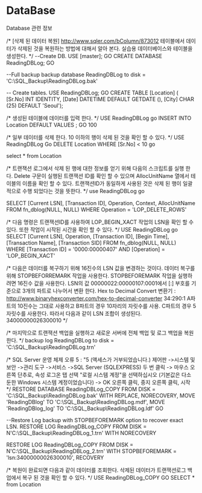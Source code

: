 # DataBase
Database 관련 정보

/*
[삭제 된 데이터 복원]
http://www.sqler.com/bColumn/873012
테이블에서 데이터가 삭제된 것을 복원하는 방법에 대해서 알아 본다. 실습용 데이터베이스와 테이블을 생성한다.
*/
--Create DB.
USE	[master];
GO
CREATE	DATABASE	ReadingDBLog;
GO

--Full backup
backup database ReadingDBLog to disk = 'C:\SQL_Backup\ReadingDBLog.bak'

-- Create tables.
USE	ReadingDBLog;
GO
CREATE	TABLE	[Location]	(
[Sr.No]	INT	IDENTITY,
[Date]	DATETIME	DEFAULT	GETDATE	(),
[City]	CHAR (25) DEFAULT	'Seoul');

/*
생성된 테이블에 데이터를 입력 한다.
*/
USE	ReadingDBLog
go
INSERT	INTO	Location	DEFAULT	VALUES	;
GO 100

/*
일부 데이터를 삭제 한다. 10 이하의 행이 삭제 된 것을 확인 할 수 있다.
*/
USE	ReadingDBLog
Go
DELETE	Location
WHERE	[Sr.No]	< 10
go

select * from Location

/*
트랜잭션 로그에서 삭제 된 행에 대한 정보를 얻기 위해 다음의 스크립트를 실행 한다. 
Delete 구문이 실행된 트랜잭션 ID를 확인 할 수 있으며 AllocUnitName 열에서 테이블의 이름을 확인 할 수 있다. 
트랜잭션ID가 동일하게 사용된 것은 삭제 된 행이 일괄적으로 수행 되었다는 것을 뜻한다.
*/
use	ReadingDBLog
go

SELECT
    [Current LSN],
    [Transaction ID],
    Operation,
    Context,
    AllocUnitName
FROM
fn_dblog(NULL,	NULL)
WHERE	Operation	=	'LOP_DELETE_ROWS'

/*
다음 명령은 트랜잭션ID를 사용하여 LOP_BEGIN_XACT 작업의 LSN을 확인 할 수 있다. 
또한 작업이 시작된 시간을 확인 할 수 있다.
*/
USE	ReadingDBLog
go
SELECT
    [Current LSN],
    Operation,
    [Transaction ID],
    [Begin Time],
    [Transaction Name],
    [Transaction SID]
FROM
fn_dblog(NULL,	NULL)
WHERE	[Transaction ID]	=	'0000:00000407'
    AND	[Operation]	=	'LOP_BEGIN_XACT'

/*
다음은 데이터를 복구하기 위해 16진수의 LSN 값을 변경하는 것이다. 
데이터 복구를 위해 STOPBEFORREMARK 작업을 사용한다. 
STOPBEFOREMARK 작업을 실행하려면 16진수 값을 사용한다.
LSN의 값 00000022:00000107:0001에서 [:] 부호를 기준으로 3개의 파트로 나누어서 변환 한다.
Hex to Decimal Convert 변환기 : http://www.binaryhexconverter.com/hex-to-decimal-converter
34:290:1
A파트의 10진수는 그대로 사용하고 B파트의 경우 10자리의 자릿수를 사용. C파트의 경우 5자릿수를 사용한다. 
따라서 다음과 같이 LSN 조합이 생성된다.
34000000026300010
*/

/*
마지막으로 트랜잭션 백업을 실행하고 새로운 서버에 전체 백업 및 로그 백업을 복원한다.
*/
backup log ReadingDBLog	to disk = 'C:\SQL_Backup\ReadingDBLog.trn'

/*
SQL Server 운영 체제 오류 5 : "5 (액세스가 거부되었습니다.)
제어판 ->시스템 및 보안 ->관리 도구 ->서비스 ->SQL Server (SQLEXPRESS) 두 번 클릭 -> 마우스 오른쪽 단추로, 속성
로그온 탭 선택 "로컬 시스템 계정"을 선택하십시오 (기본값은 다소 둔한 Windows 시스템 계정이었습니다)
-> OK 오른쪽 클릭, 중지 오른쪽 클릭, 시작
*/
RESTORE	DATABASE ReadingDBLog_COPY FROM	DISK = 'C:\SQL_Backup\ReadingDBLog.bak'
WITH	REPLACE,	NORECOVERY,
MOVE	'ReadingDBlog'	TO	'C:\SQL_Backup\ReadingDBLog.mdf',
MOVE	'ReadingDBlog_log'	TO	'C:\SQL_Backup\ReadingDBLog.ldf'
GO

--Restore Log backup with STOPBEFOREMARK option to recover exact LSN.
RESTORE	LOG	ReadingDBLog_COPY FROM DISK	= N'C:\SQL_Backup\ReadingDBLog_1.trn'
WITH NORECOVERY

RESTORE	LOG	ReadingDBLog_COPY FROM DISK	= N'C:\SQL_Backup\ReadingDBLog_2.trn'
WITH STOPBEFOREMARK	= 'lsn:34000000026300010', RECOVERY

/*
복원이 완료되면 다음과 같이 데이터를 조회한다. 삭제된 데이터가 트랜잭션로그 백업에서 복구 된 것을 확인 할 수 있다.
*/
USE	ReadingDBLog_COPY
GO
SELECT * from Location
